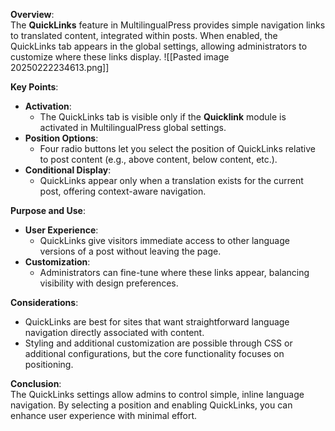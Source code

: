 **Overview**:  
The **QuickLinks** feature in MultilingualPress provides simple navigation links to translated content, integrated within posts. When enabled, the QuickLinks tab appears in the global settings, allowing administrators to customize where these links display.
![[Pasted image 20250222234613.png]]

**Key Points**:

- **Activation**:
    - The QuickLinks tab is visible only if the **Quicklink** module is activated in MultilingualPress global settings.
- **Position Options**:
    - Four radio buttons let you select the position of QuickLinks relative to post content (e.g., above content, below content, etc.).
- **Conditional Display**:
    - QuickLinks appear only when a translation exists for the current post, offering context-aware navigation.

**Purpose and Use**:

- **User Experience**:
    - QuickLinks give visitors immediate access to other language versions of a post without leaving the page.
- **Customization**:
    - Administrators can fine-tune where these links appear, balancing visibility with design preferences.

**Considerations**:

- QuickLinks are best for sites that want straightforward language navigation directly associated with content.
- Styling and additional customization are possible through CSS or additional configurations, but the core functionality focuses on positioning.

**Conclusion**:  
The QuickLinks settings allow admins to control simple, inline language navigation. By selecting a position and enabling QuickLinks, you can enhance user experience with minimal effort.
